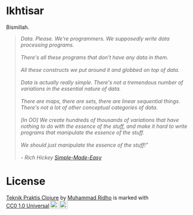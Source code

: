 # Ikhtisar

Bismillah.

> *Data. Please. We're programmers. We supposedly write data processing
> programs. <br/><br/>There's all these programs that don't have any data in
> them. <br/><br/>All these constructs we put around it and globbed on top of
> data. <br/><br/>Data is actually really simple. There's not a tremendous
> number of variations in the essential nature of data. <br/><br/>There are
> maps, there are sets, there are linear sequential things. There's not a lot of
> other conceptual categories of data. <br/><br/>[In OO] We create hundreds of
> thousands of variations that have nothing to do with the essence of the stuff,
> and make it hard to write programs that manipulate the essence of the stuff.
> <br/><br/>We should just manipulate the essence of the stuff!" <br/><br/>-
> Rich Hickey
> [Simple-Made-Easy](https://www.infoq.com/presentations/Simple-Made-Easy)*

# License

<p xmlns:cc="http://creativecommons.org/ns#" xmlns:dct="http://purl.org/dc/terms/"><a property="dct:title" rel="cc:attributionURL" href="https://github.com/datafy-id/teknik-praktis-clojure/">Teknik Praktis Clojure</a> by <a rel="cc:attributionURL dct:creator" property="cc:attributionName" href="https://kb.datafy.id">Muhammad Ridho</a> is marked with <a href="http://creativecommons.org/publicdomain/zero/1.0?ref=chooser-v1" target="_blank" rel="license noopener noreferrer" style="display:inline-block;">CC0 1.0 Universal<img style="height:22px!important;margin-left:3px;vertical-align:text-bottom;" src="https://mirrors.creativecommons.org/presskit/icons/cc.svg?ref=chooser-v1"><img style="height:22px!important;margin-left:3px;vertical-align:text-bottom;" src="https://mirrors.creativecommons.org/presskit/icons/zero.svg?ref=chooser-v1"></a></p>
